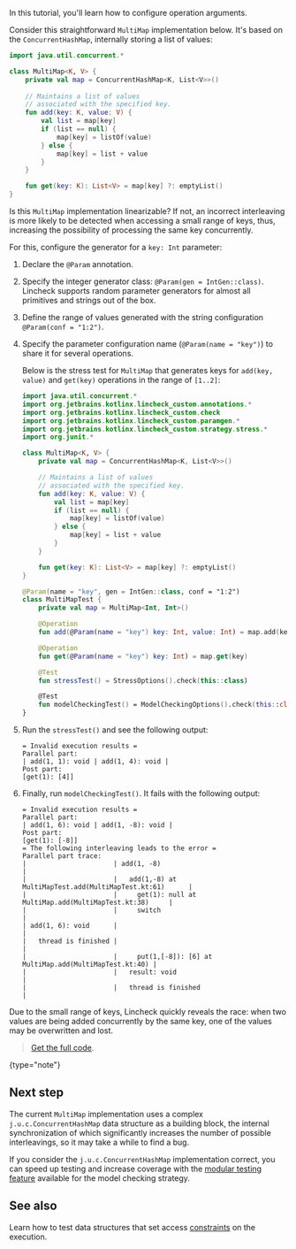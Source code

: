 [//]: # (title: Operation arguments)

In this tutorial, you'll learn how to configure operation arguments.

Consider this straightforward `MultiMap` implementation below. It's based on the `ConcurrentHashMap`, internally storing
a list of values:

```kotlin
import java.util.concurrent.*

class MultiMap<K, V> {
    private val map = ConcurrentHashMap<K, List<V>>()
   
    // Maintains a list of values 
    // associated with the specified key.
    fun add(key: K, value: V) {
        val list = map[key]
        if (list == null) {
            map[key] = listOf(value)
        } else {
            map[key] = list + value
        }
    }

    fun get(key: K): List<V> = map[key] ?: emptyList()
}
```

Is this `MultiMap` implementation linearizable? If not, an incorrect interleaving is more likely to be detected
when accessing a small range of keys, thus, increasing the possibility of processing the same key concurrently.

For this, configure the generator for a `key: Int` parameter:

1. Declare the `@Param` annotation.
2. Specify the integer generator class: `@Param(gen = IntGen::class)`.
   Lincheck supports random parameter generators for almost all primitives and strings out of the box.
3. Define the range of values generated with the string configuration `@Param(conf = "1:2")`.
4. Specify the parameter configuration name (`@Param(name = "key")`) to share it for several operations.

   Below is the stress test for `MultiMap` that generates keys for `add(key, value)` and `get(key)` operations in the
   range of `[1..2]`: 
   
   ```kotlin
   import java.util.concurrent.*
   import org.jetbrains.kotlinx.lincheck_custom.annotations.*
   import org.jetbrains.kotlinx.lincheck_custom.check
   import org.jetbrains.kotlinx.lincheck_custom.paramgen.*
   import org.jetbrains.kotlinx.lincheck_custom.strategy.stress.*
   import org.junit.*
   
   class MultiMap<K, V> {
       private val map = ConcurrentHashMap<K, List<V>>()
   
       // Maintains a list of values 
       // associated with the specified key.
       fun add(key: K, value: V) {
           val list = map[key]
           if (list == null) {
               map[key] = listOf(value)
           } else {
               map[key] = list + value
           }
       }

       fun get(key: K): List<V> = map[key] ?: emptyList()
   }
   
   @Param(name = "key", gen = IntGen::class, conf = "1:2")
   class MultiMapTest {
       private val map = MultiMap<Int, Int>()
   
       @Operation
       fun add(@Param(name = "key") key: Int, value: Int) = map.add(key, value)
   
       @Operation
       fun get(@Param(name = "key") key: Int) = map.get(key)
   
       @Test
       fun stressTest() = StressOptions().check(this::class)
   
       @Test
       fun modelCheckingTest() = ModelCheckingOptions().check(this::class)
   }
   ```

5. Run the `stressTest()` and see the following output:

   ```text
   = Invalid execution results =
   Parallel part:
   | add(1, 1): void | add(1, 4): void |
   Post part:
   [get(1): [4]]
   ```

6. Finally, run `modelCheckingTest()`. It fails with the following output:

   ```text
   = Invalid execution results =
   Parallel part:
   | add(1, 6): void | add(1, -8): void |
   Post part:
   [get(1): [-8]]
   = The following interleaving leads to the error =
   Parallel part trace:
   |                      | add(1, -8)                                               |
   |                      |   add(1,-8) at MultiMapTest.add(MultiMapTest.kt:61)      |
   |                      |     get(1): null at MultiMap.add(MultiMapTest.kt:38)     |
   |                      |     switch                                               |
   | add(1, 6): void      |                                                          |
   |   thread is finished |                                                          |
   |                      |     put(1,[-8]): [6] at MultiMap.add(MultiMapTest.kt:40) |
   |                      |   result: void                                           |
   |                      |   thread is finished                                     |
   ```

Due to the small range of keys, Lincheck quickly reveals the race: when two values are being added concurrently by the same key, 
one of the values may be overwritten and lost.

> [Get the full code](https://github.com/Kotlin/kotlinx-lincheck/blob/guide/src/jvm/test/org/jetbrains/kotlinx/lincheck/test/guide/MultiMapTest.kt).
>
{type="note"}

## Next step

The current `MultiMap` implementation uses a complex `j.u.c.ConcurrentHashMap` data structure as a building block,
the internal synchronization of which significantly increases the number of possible interleavings, so it may take a while
to find a bug. 

If you consider the `j.u.c.ConcurrentHashMap` implementation correct, you can speed up testing 
and increase coverage with the [modular testing feature](modular-testing.md) available for the model checking strategy.

## See also

Learn how to test data structures that set access [constraints](constraints.md) on the execution.